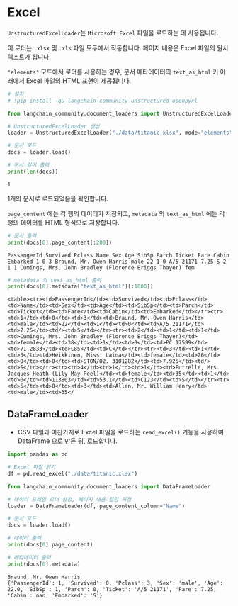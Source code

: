 
# Excel
`UnstructuredExcelLoader`는 `Microsoft Excel` 파일을 로드하는 데 사용됩니다. 

이 로더는 `.xlsx` 및 `.xls` 파일 모두에서 작동합니다. 페이지 내용은 Excel 파일의 원시 텍스트가 됩니다. 

`"elements"` 모드에서 로더를 사용하는 경우, 문서 메타데이터의 `text_as_html` 키 아래에서 Excel 파일의 HTML 표현이 제공됩니다.

```python
# 설치
# !pip install -qU langchain-community unstructured openpyxl
```


```python
from langchain_community.document_loaders import UnstructuredExcelLoader

# UnstructuredExcelLoader 생성
loader = UnstructuredExcelLoader("./data/titanic.xlsx", mode="elements")

# 문서 로드
docs = loader.load()

# 문서 길이 출력
print(len(docs))
```

```
1
```

1개의 문서로 로드되었음을 확인합니다.

`page_content` 에는 각 행의 데이터가 저장되고, `metadata` 의 `text_as_html` 에는 각 행의 데이터를 HTML 형식으로 저장합니다.


```python
# 문서 출력
print(docs[0].page_content[:200])
```

```
PassengerId Survived Pclass Name Sex Age SibSp Parch Ticket Fare Cabin Embarked 1 0 3 Braund, Mr. Owen Harris male 22 1 0 A/5 21171 7.25 S 2 1 1 Cumings, Mrs. John Bradley (Florence Briggs Thayer) fem
```


```python
# metadata 의 text_as_html 출력
print(docs[0].metadata["text_as_html"][:1000])
```

```
<table><tr><td>PassengerId</td><td>Survived</td><td>Pclass</td><td>Name</td><td>Sex</td><td>Age</td><td>SibSp</td><td>Parch</td><td>Ticket</td><td>Fare</td><td>Cabin</td><td>Embarked</td></tr><tr><td>1</td><td>0</td><td>3</td><td>Braund, Mr. Owen Harris</td><td>male</td><td>22</td><td>1</td><td>0</td><td>A/5 21171</td><td>7.25</td><td/><td>S</td></tr><tr><td>2</td><td>1</td><td>1</td><td>Cumings, Mrs. John Bradley (Florence Briggs Thayer)</td><td>female</td><td>38</td><td>1</td><td>0</td><td>PC 17599</td><td>71.2833</td><td>C85</td><td>C</td></tr><tr><td>3</td><td>1</td><td>3</td><td>Heikkinen, Miss. Laina</td><td>female</td><td>26</td><td>0</td><td>0</td><td>STON/O2. 3101282</td><td>7.925</td><td/><td>S</td></tr><tr><td>4</td><td>1</td><td>1</td><td>Futrelle, Mrs. Jacques Heath (Lily May Peel)</td><td>female</td><td>35</td><td>1</td><td>0</td><td>113803</td><td>53.1</td><td>C123</td><td>S</td></tr><tr><td>5</td><td>0</td><td>3</td><td>Allen, Mr. William Henry</td><td>male</td><td>35</
```

## DataFrameLoader

- CSV 파일과 마찬가지로 Excel 파일을 로드하는 `read_excel()` 기능을 사용하여 DataFrame 으로 만든 뒤, 로드합니다.
    


```python
import pandas as pd

# Excel 파일 읽기
df = pd.read_excel("./data/titanic.xlsx")
```


```python
from langchain_community.document_loaders import DataFrameLoader

# 데이터 프레임 로더 설정, 페이지 내용 컬럼 지정
loader = DataFrameLoader(df, page_content_column="Name")

# 문서 로드
docs = loader.load()

# 데이터 출력
print(docs[0].page_content)

# 메타데이터 출력
print(docs[0].metadata)
```

```
Braund, Mr. Owen Harris
{'PassengerId': 1, 'Survived': 0, 'Pclass': 3, 'Sex': 'male', 'Age': 22.0, 'SibSp': 1, 'Parch': 0, 'Ticket': 'A/5 21171', 'Fare': 7.25, 'Cabin': nan, 'Embarked': 'S'}
```